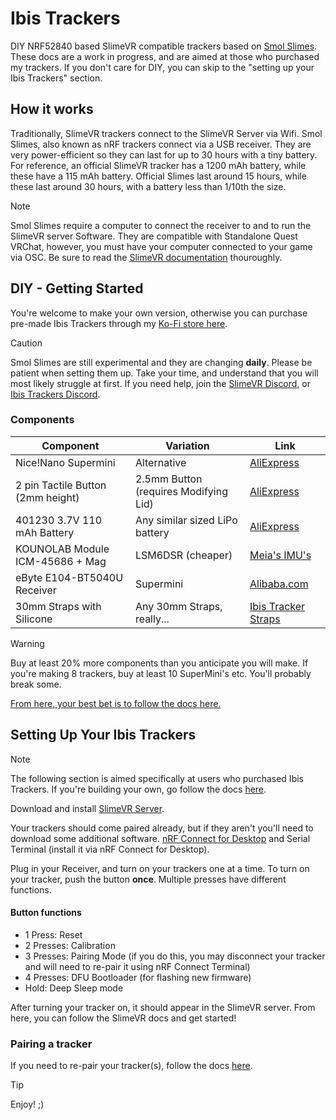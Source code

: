 # Ibis Trackers

DIY NRF52840 based SlimeVR compatible trackers based on [Smol Slimes](https://docs.shinebright.dev/diy/smol-slime.html). These docs are a work in progress, and are aimed at those who purchased my trackers. If you don't care for DIY, you can skip to the "setting up your Ibis Trackers" section.

## How it works
Traditionally, SlimeVR trackers connect to the SlimeVR Server via Wifi. Smol Slimes, also known as nRF trackers connect via a USB receiver. They are very power-efficient so they can last for up to 30 hours with a tiny battery. For reference, an official SlimeVR tracker has a 1200 mAh battery, while these have a 115 mAh battery. Official Slimes last around 15 hours, while these last around 30 hours, with a battery less than 1/10th the size.

> [!NOTE]
> Smol Slimes require a computer to connect the receiver to and to run the SlimeVR server Software. They are compatible with Standalone Quest VRChat, however, you must have your computer connected to your game via OSC. Be sure to read the [SlimeVR documentation](https://docs.slimevr.dev/) thouroughly.

## DIY - Getting Started

You're welcome to make your own version, otherwise you can purchase pre-made Ibis Trackers through my [Ko-Fi store here](https://ko-fi.com/s/f180a946a8).

> [!CAUTION]
> Smol Slimes are still experimental and they are changing **daily**. Please be patient when setting them up. Take your time, and understand that you will most likely struggle at first. If you need help, join the [SlimeVR Discord](https://discord.gg/2vcdMAtBWe), or [Ibis Trackers Discord](https://discord.gg/djbpK6MW26).

### Components

| Component | Variation | Link |
| --- | --- | --- |
| Nice!Nano Supermini | Alternative | [AliExpress](https://www.aliexpress.com/item/1005007738886550.htm) |
| 2 pin Tactile Button (2mm height) | 2.5mm Button (requires Modifying Lid) | [AliExpress](https://www.aliexpress.com/item/1005001302607169.html) |
| 401230 3.7V 110 mAh Battery | Any similar sized LiPo battery | [AliExpress](https://www.aliexpress.com/item/1005006016397268.html) |
| KOUNOLAB Module ICM-45686 + Mag | LSM6DSR (cheaper) | [Meia's IMU's](https://store.kouno.xyz/) |
| eByte E104-BT5040U Receiver | Supermini | [Alibaba.com](https://www.alibaba.com/product-detail/Ebyte-E104-BT5040U-nRF52840-BLE4-2_1600122746292.html) |
| 30mm Straps with Silicone | Any 30mm Straps, really... | [Ibis Tracker Straps](https://ko-fi.com/s/a23793f04d) |

> [!WARNING]
> Buy at least 20% more components than you anticipate you will make. If you're making 8 trackers, buy at least 10 SuperMini's etc. You'll probably break some.

[From here, your best bet is to follow the docs here.](https://docs.shinebright.dev/diy/smol-slime.html)

## Setting Up Your Ibis Trackers

> [!NOTE]
> The following section is aimed specifically at users who purchased Ibis Trackers. If you're building your own, go follow the docs [here](https://docs.shinebright.dev/diy/smol-slime.html).

Download and install [SlimeVR Server](https://slimevr.dev/#download).

Your trackers should come paired already, but if they aren't you'll need to download some additional software. [nRF Connect for Desktop](https://www.nordicsemi.com/Products/Development-tools/nRF-Connect-for-Desktop) and Serial Terminal (install it via nRF Connect for Desktop). 

Plug in your Receiver, and turn on your trackers one at a time. To turn on your tracker, push the button **once**. Multiple presses have different functions.

#### Button functions

- 1 Press: Reset
- 2 Presses: Calibration
- 3 Presses: Pairing Mode (if you do this, you may disconnect your tracker and will need to re-pair it using nRF Connect Terminal)
- 4 Presses: DFU Bootloader (for flashing new firmware)
- Hold: Deep Sleep mode

After turning your tracker on, it should appear in the SlimeVR server. From here, you can follow the SlimeVR docs and get started!

### Pairing a tracker

If you need to re-pair your tracker(s), follow the docs [here](https://docs.shinebright.dev/diy/smol-slime.html#pairing-mode).

> [!TIP]
> Enjoy! ;)
